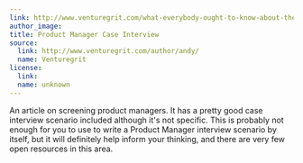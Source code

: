 ```yaml
---
link: http://www.venturegrit.com/what-everybody-ought-to-know-about-the-product-manager-case-interview/
author_image:
title: Product Manager Case Interview
source:
  link: http://www.venturegrit.com/author/andy/
  name: Venturegrit
license:
  link:
  name: unknown
---
```

<p>An article on screening product managers. It has a pretty good case interview scenario included although it's not specific. This is probably not enough for you to use to write a Product Manager interview scenario by itself, but it will definitely help inform your thinking, and there are very few open resources in this area.</p>
